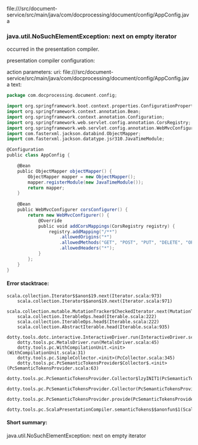 file://<WORKSPACE>/src/document-service/src/main/java/com/docprocessing/document/config/AppConfig.java
### java.util.NoSuchElementException: next on empty iterator

occurred in the presentation compiler.

presentation compiler configuration:


action parameters:
uri: file://<WORKSPACE>/src/document-service/src/main/java/com/docprocessing/document/config/AppConfig.java
text:
```scala
package com.docprocessing.document.config;

import org.springframework.boot.context.properties.ConfigurationProperties;
import org.springframework.context.annotation.Bean;
import org.springframework.context.annotation.Configuration;
import org.springframework.web.servlet.config.annotation.CorsRegistry;
import org.springframework.web.servlet.config.annotation.WebMvcConfigurer;
import com.fasterxml.jackson.databind.ObjectMapper;
import com.fasterxml.jackson.datatype.jsr310.JavaTimeModule;

@Configuration
public class AppConfig {

    @Bean
    public ObjectMapper objectMapper() {
        ObjectMapper mapper = new ObjectMapper();
        mapper.registerModule(new JavaTimeModule());
        return mapper;
    }
    
    @Bean
    public WebMvcConfigurer corsConfigurer() {
        return new WebMvcConfigurer() {
            @Override
            public void addCorsMappings(CorsRegistry registry) {
                registry.addMapping("/**")
                    .allowedOrigins("*")
                    .allowedMethods("GET", "POST", "PUT", "DELETE", "OPTIONS")
                    .allowedHeaders("*");
            }
        };
    }
}

```



#### Error stacktrace:

```
scala.collection.Iterator$$anon$19.next(Iterator.scala:973)
	scala.collection.Iterator$$anon$19.next(Iterator.scala:971)
	scala.collection.mutable.MutationTracker$CheckedIterator.next(MutationTracker.scala:76)
	scala.collection.IterableOps.head(Iterable.scala:222)
	scala.collection.IterableOps.head$(Iterable.scala:222)
	scala.collection.AbstractIterable.head(Iterable.scala:935)
	dotty.tools.dotc.interactive.InteractiveDriver.run(InteractiveDriver.scala:164)
	dotty.tools.pc.MetalsDriver.run(MetalsDriver.scala:45)
	dotty.tools.pc.WithCompilationUnit.<init>(WithCompilationUnit.scala:31)
	dotty.tools.pc.SimpleCollector.<init>(PcCollector.scala:345)
	dotty.tools.pc.PcSemanticTokensProvider$Collector$.<init>(PcSemanticTokensProvider.scala:63)
	dotty.tools.pc.PcSemanticTokensProvider.Collector$lzyINIT1(PcSemanticTokensProvider.scala:63)
	dotty.tools.pc.PcSemanticTokensProvider.Collector(PcSemanticTokensProvider.scala:63)
	dotty.tools.pc.PcSemanticTokensProvider.provide(PcSemanticTokensProvider.scala:88)
	dotty.tools.pc.ScalaPresentationCompiler.semanticTokens$$anonfun$1(ScalaPresentationCompiler.scala:109)
```
#### Short summary: 

java.util.NoSuchElementException: next on empty iterator
